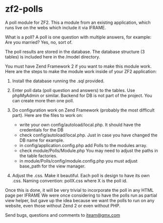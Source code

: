 zf2-polls
=========

A poll module for ZF2. This a module from an existing application, which runs live on the webs which include it via IFRAME.

What is a poll? 
A poll is one question with multiple answers, for example: Are you married? Yes, no, sort of.

The poll results are stored in the database. The database structure (3 tables) is included here in the /model directory.

You must have Zend Framework 2 if you want to make this module work.
Here are the steps to make the module work inside of your ZF2 application:

1. Install the database running the .sql provided.

2. Enter poll data (poll question and answers) to the tables. Use phpMyAdmin or similar. Backend for DB is not part of the project. You can create more then one poll.

3. Do configuration work on Zend Framework (probably the most difficult part). Here are the files to work on:
    - write your own config/autoload/local.php. It should have the credentials for the DB
    - check config/autoload/local.php. Just in case you have changed the DB name for example.
    - in config/application.config.php add Polls to the modules array.
    - check module/Polls/Module.php You may need to adjust the paths in the table factories.
    - in module/Polls/config/module.config.php you must adjust base_path for the view manager.

4. Adjust the .css. Make it beautiful. Each poll is design to have its own .css. Naming convention: pollX.css where X is the poll id.

Once this is done, it will be very trivial to incorporate the poll in any HTML page per IFRAME 
We were once considering to have the polls run as partial view helper, but gave up the idea because we want the polls to run on any website, even those without Zend 2 or even without PHP.


Send bugs, questions and comments to iteam@gmx.com
